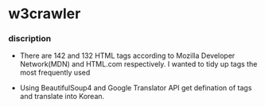 # w3crawler

### discription
  
- There are 142 and 132 HTML tags according to Mozilla Developer Network(MDN) and HTML.com respectively.
I wanted to tidy up tags the most frequently used

- Using BeautifulSoup4 and Google Translator API
get defination of tags and translate into Korean.

